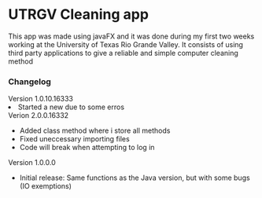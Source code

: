 <h1>UTRGV Cleaning app</h1>

<p> This app was made using javaFX and it was done during my first two weeks working at the University of Texas Rio Grande Valley.
	It consists of using third party applications to give a reliable and simple computer cleaning method</p>
	
<dl>
  <H3>Changelog</H3>
	<dt>Version 1.0.10.16333</dt>
	<li>Started a new due to some erros</li>
  <dt>Verion 2.0.0.16332</dt>
  <ul>
  <li>Added class method where i store all methods</li>
  <li>Fixed uneccessary importing files</li>
  <li>Code will break when attempting to log in</li>
  </ul>
      <dt>Version 1.0.0.0</dt>
  <ul>
  <li>Initial release: Same functions as the Java version, but with some bugs (IO exemptions)</li>
  </ul>
</dl>

